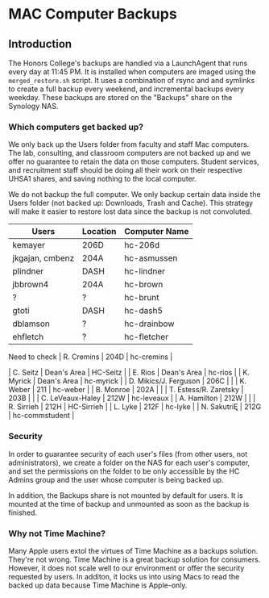 # MAC Computer Backups

## Introduction
The Honors College's backups are handled via a LaunchAgent that runs every day at 11:45 PM. It is installed when computers are imaged using the `merged_restore.sh` script. It uses a combination of rsync and and symlinks to create a full backup every weekend, and incremental backups every weekday. These backups are stored on the "Backups" share on the Synology NAS.

### Which computers get backed up?
We only back up the Users folder from faculty and staff Mac computers. The lab, consulting, and classroom computers are not backed up and we offer no guarantee to retain the data on those computers. Student services, and recruitment staff should be doing all their work on their respective UHSA1 shares, and saving nothing to the local computer.

We do not backup the full computer. We only backup certain data inside the Users folder (not backed up: Downloads, Trash and Cache). This strategy will make it easier to restore lost data since the backup is not convoluted.

| Users                         | Location    | Computer Name |
|-------------------------------|-------------|-------------------------------------|
| kemayer                       | 206D        | hc-206d                             |
| jkgajan, cmbenz               | 204A        | hc-asmussen                         |
| plindner                      | DASH        | hc-lindner                          |
| jbbrown4                      | 204A        | hc-brown                            |
| ?                             | ?           | hc-brunt                            |
| gtoti                         | DASH        | hc-dash5                            |
| dblamson                      | ?           | hc-drainbow                         |
| ehfletch                      | ?           | hc-fletcher                         |

Need to check
| R. Cremins                    | 204D        | hc-cremins                          |

| C. Seitz                      | Dean's Area | HC-Seitz                            |
| E. Rios                       | Dean's Area | hc-rios                             |
| K. Myrick                     | Dean's Area | hc-myrick                                                               |
| D. Mikics/J. Ferguson         | 206C        |                                     |
| K. Weber                      | 211         | hc-weber                            |
| B. Monroe                     | 202A        |                                     |
| T. Estess/R. Zaretsky         | 203B        |                                     |
| C. LeVeaux-Haley              | 212W        | hc-leveaux                          |
| A. Hamilton                   | 212W        |                                     |
| R. Sirrieh                    | 212H        | HC-Sirrieh                          |
| L. Lyke                       | 212F        | hc-lyke                             |
| N. SakutriĘ                   | 212G        | hc-commstudent                      |

### Security
In order to guarantee security of each user's files (from other users, not administrators), we create a folder on the NAS for each user's computer, and set the permissions on the folder to be only accessible by the HC Admins group and the user whose computer is being backed up.

In addition, the Backups share is not mounted by default for users. It is mounted at the time of backup and unmounted as soon as the backup is finished.

### Why not Time Machine?
Many Apple users extol the virtues of Time Machine as a backups solution. They're not wrong. Time Machine is a great backup solution for consumers. However, it does not scale well to our environment or offer the security requested by users. In additon, it locks us into using Macs to read the backed up data because Time Machine is Apple-only.
